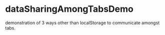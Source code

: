 # dataSharingAmongTabsDemo
demonstration of 3 ways other than localStorage to communicate amongst tabs.
